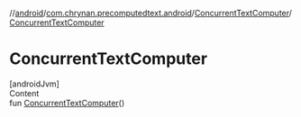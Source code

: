 //[android](../../../index.md)/[com.chrynan.precomputedtext.android](../index.md)/[ConcurrentTextComputer](index.md)/[ConcurrentTextComputer](-concurrent-text-computer.md)



# ConcurrentTextComputer  
[androidJvm]  
Content  
fun [ConcurrentTextComputer](-concurrent-text-computer.md)()  



